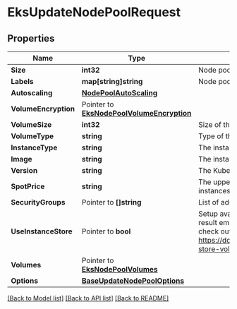 # EksUpdateNodePoolRequest

## Properties

Name | Type | Description | Notes
------------ | ------------- | ------------- | -------------
**Size** | **int32** | Node pool size. | 
**Labels** | **map[string]string** | Node pool labels. | [optional] 
**Autoscaling** | [**NodePoolAutoScaling**](NodePoolAutoScaling.md) |  | [optional] 
**VolumeEncryption** | Pointer to [**EksNodePoolVolumeEncryption**](EKSNodePoolVolumeEncryption.md) |  | [optional] 
**VolumeSize** | **int32** | Size of the EBS volume in GBs of the nodes in the pool. | [optional] 
**VolumeType** | **string** | Type of the EBS volume of the nodes in the pool (default gp3). | [optional] 
**InstanceType** | **string** | The instance type to use for your node pool. | [optional] 
**Image** | **string** | The instance AMI to use for your node pool. | [optional] 
**Version** | **string** | The Kubernetes version to use for your node pool. | [optional] 
**SpotPrice** | **string** | The upper limit price for the requested spot instance. If this field is empty or 0 on-demand instances are used instead of spot instances. | [optional] 
**SecurityGroups** | Pointer to **[]string** | List of additional custom security groups for all nodes in the pool. | [optional] 
**UseInstanceStore** | Pointer to **bool** | Setup available instance stores (NVMe disks) to use for Kubelet root if available. As a result emptyDir volumes will be provisioned on local instance storage disks. You can check out available instance storages here https://docs.aws.amazon.com/AWSEC2/latest/UserGuide/InstanceStorage.html#instance-store-volumes. | [optional] 
**Volumes** | Pointer to [**EksNodePoolVolumes**](EKSNodePoolVolumes.md) |  | [optional] 
**Options** | [**BaseUpdateNodePoolOptions**](BaseUpdateNodePoolOptions.md) |  | [optional] 

[[Back to Model list]](../README.md#documentation-for-models) [[Back to API list]](../README.md#documentation-for-api-endpoints) [[Back to README]](../README.md)


